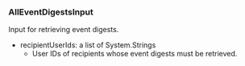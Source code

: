 ### AllEventDigestsInput
Input for retrieving event digests.

- recipientUserIds: a list of System.Strings
  - User IDs of recipients whose event digests must be retrieved.
